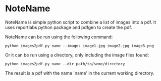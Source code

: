 # NoteName

NoteName is simple python script to combine a list of images into a pdf.  It uses reportlabs python package and pdfgen to create the pdf.

NoteName can be run using the following command:

    python images2pdf.py name --images image1.jpg image2.jpg image3.png

Or it can be run using a directory, only including the image files found:

    python images2pdf.py name --dir path/to/some/directory

The result is a pdf with the name 'name' in the current working directory.
